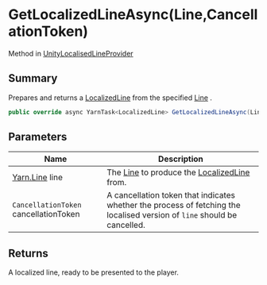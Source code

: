 # GetLocalizedLineAsync(Line,CancellationToken)

Method in [UnityLocalisedLineProvider](yarn.unity.unitylocalization.unitylocalisedlineprovider.md)

## Summary

Prepares and returns a [LocalizedLine](yarn.unity.localizedline.md) from the specified [Line](yarn.line.md) .

```csharp
public override async YarnTask<LocalizedLine> GetLocalizedLineAsync(Line line, CancellationToken cancellationToken)
```

## Parameters

| Name                                  | Description                                                                                                              |
| ------------------------------------- | ------------------------------------------------------------------------------------------------------------------------ |
| [Yarn.Line](yarn.line.md) line        | The [Line](yarn.line.md) to produce the [LocalizedLine](yarn.unity.localizedline.md) from.                               |
| `CancellationToken` cancellationToken | A cancellation token that indicates whether the process of fetching the localised version of `line` should be cancelled. |

## Returns

A localized line, ready to be presented to the player.
